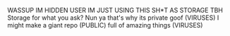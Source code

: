 WASSUP IM HIDDEN USER IM JUST USING THIS SH*T AS STORAGE TBH
Storage for what you ask? Nun ya that's why its private goof (VIRUSES)
I might make a giant repo (PUBLIC) full of amazing things (VIRUSES)
